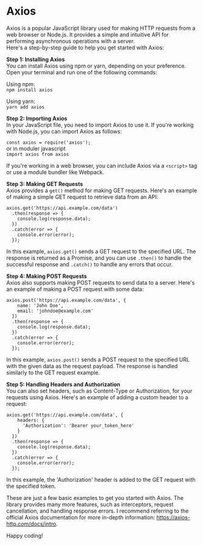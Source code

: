 # Axios  

Axios is a popular JavaScript library used for making HTTP requests from a web browser or Node.js. It provides a simple and intuitive API for performing asynchronous operations with a server.    
Here's a step-by-step guide to help you get started with Axios:   

**Step 1: Installing Axios**  
You can install Axios using npm or yarn, depending on your preference. Open your terminal and run one of the following commands:  

Using npm:  
`npm install axios`  

Using yarn:  
`yarn add axios`  

**Step 2: Importing Axios**  
In your JavaScript file, you need to import Axios to use it. If you're working with Node.js, you can import Axios as follows:  

`const axios = require('axios');`  
or in moduler javascript  
`import axios from axios`  

If you're working in a web browser, you can include Axios via a `<script>` tag or use a module bundler like Webpack.  

**Step 3: Making GET Requests**  
Axios provides a `get()` method for making GET requests. Here's an example of making a simple GET request to retrieve data from an API:  

```
axios.get('https://api.example.com/data')
  .then(response => {
    console.log(response.data);
  })
  .catch(error => {
    console.error(error);
  });
```

In this example, `axios.get()` sends a GET request to the specified URL. The response is returned as a Promise, and you can use `.then()` to handle the successful response and `.catch()` to handle any errors that occur.  

**Step 4: Making POST Requests**  
Axios also supports making POST requests to send data to a server. Here's an example of making a POST request with some data:  

```
axios.post('https://api.example.com/data', {
    name: 'John Doe',
    email: 'johndoe@example.com'
  })
  .then(response => {
    console.log(response.data);
  })
  .catch(error => {
    console.error(error);
  });
```

In this example, `axios.post()` sends a POST request to the specified URL with the given data as the request payload. The response is handled similarly to the GET request example.  

**Step 5: Handling Headers and Authorization**  
You can also set headers, such as Content-Type or Authorization, for your requests using Axios. Here's an example of adding a custom header to a request:  

```
axios.get('https://api.example.com/data', {
    headers: {
      'Authorization': 'Bearer your_token_here'
    }
  })
  .then(response => {
    console.log(response.data);
  })
  .catch(error => {
    console.error(error);
  });
```

In this example, the 'Authorization' header is added to the GET request with the specified token.  

These are just a few basic examples to get you started with Axios. The library provides many more features, such as interceptors, request cancellation, and handling response errors. I recommend referring to the official Axios documentation for more in-depth information: https://axios-http.com/docs/intro.  

Happy coding!  